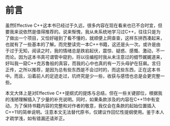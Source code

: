 # 前言

虽然Effective C++这本书已经过于久远，很多内容在现在看来也已不合时宜，但要我来说依然是值得推荐的。说来惭愧，我从未系统地学习过C++，往往只是为了做出一个项目，又恰好碰到了看不懂的，就顺便上网查查，这样东拼西凑起来，也就有了一些基本的了解。而完整读完一本C++书籍，这还是头一次。或许是由于过于无知，阅读之时，我的情绪总是跌宕起伏，震惊、疑惑、感慨、激动，不一而论。因为这本书真可谓管中窥豹，将以往编程时我从未注意过的细节娓娓道来，好叫我一窥C++克苏鲁般的真容，而我的心中也真的有一万头母驴在狂飙。言归正传，之所以推荐，是因为总有些东西是不会过时的，而这些东西，正在这本书中。而且，沿着前人的足迹走过，坑终究是少一些，收获与感悟也总是会更完整一些。

本文大体上是对Effective C++提纲式的提炼与总结，但在一些关键部位，根据我的浅陋理解插入了少量的补充说明。同时，如果条款涉及的内容在C++11中有变动，为了保持书籍内容的完整和对作者的敬意，我仅会在条款的起始位置插入C++11的简单说明。注意本文无法替代原书，仅建议作回忆性提纲使用。鉴于本人才疏学浅，如有错漏还请斧正。
